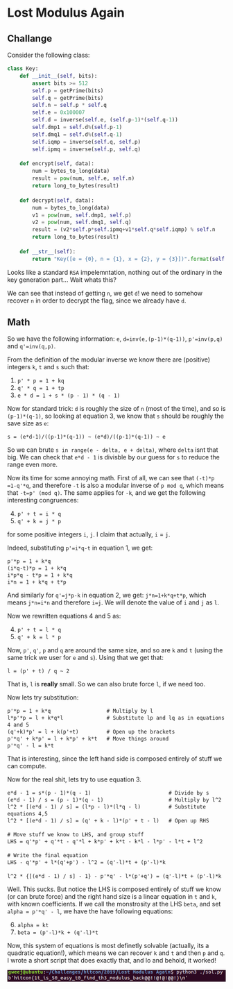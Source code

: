 # Lost Modulus Again

## Challange

Consider the following class:

```python
class Key:
    def __init__(self, bits):
        assert bits >= 512
        self.p = getPrime(bits)
        self.q = getPrime(bits)
        self.n = self.p * self.q
        self.e = 0x100007
        self.d = inverse(self.e, (self.p-1)*(self.q-1))
        self.dmp1 = self.d%(self.p-1)
        self.dmq1 = self.d%(self.q-1)
        self.iqmp = inverse(self.q, self.p)
        self.ipmq = inverse(self.p, self.q)

    def encrypt(self, data):
        num = bytes_to_long(data)
        result = pow(num, self.e, self.n)
        return long_to_bytes(result)

    def decrypt(self, data):
        num = bytes_to_long(data)
        v1 = pow(num, self.dmp1, self.p)
        v2 = pow(num, self.dmq1, self.q)
        result = (v2*self.p*self.ipmq+v1*self.q*self.iqmp) % self.n
        return long_to_bytes(result)

    def __str__(self):
        return "Key([e = {0}, n = {1}, x = {2}, y = {3}])".format(self.e, self.d, self.iqmp, self.ipmq) # ???
```

Looks like a standard `RSA` impelemntation, nothing out of the ordinary in the key generation part... Wait whats this?

We can see that instead of getting `n`, we get `d`! we need to somehow recover `n` in order to decrypt the flag, since we already have `d`.

## Math

So we have the following information: `e`, `d=inv(e,(p-1)*(q-1))`, `p'=inv(p,q)` and `q'=inv(q,p)`.

From the definition of the modular inverse we know there are (positive) integers `k`, `t` and `s` such that:

1) `p' * p = 1 + kq`
2) `q' * q = 1 + tp`
3) `e * d = 1 + s * (p - 1) * (q - 1)`

Now for standard trick: `d` is roughly the size of `n` (most of the time), and so is `(p-1)*(q-1)`, so looking at equation 3, we know that `s` should be roughly the save size as `e`:

```
s = (e*d-1)/((p-1)*(q-1)) ~ (e*d)/((p-1)*(q-1)) ~ e
```

So we can brute `s in range(e - delta, e + delta)`, where `delta` isnt that big. We can check that `e*d - 1` is divisble by our guess for `s` to reduce the range even more.

Now its time for some annoying math. First of all, we can see that `(-t)*p =1-q'*q`, and therefore `-t` is also a modular inverse of `p mod q`, which means that `-t=p' (mod q)`. The same applies for `-k`, and we get the following interesting congruences:

4) `p' + t = i * q`
5) `q' + k = j * p`

for some positive integers `i`, `j`. I claim that actually, `i` = `j`.

Indeed, substituting `p'=i*q-t` in equation 1, we get:

```
p'*p = 1 + k*q
(i*q-t)*p = 1 + k*q
i*p*q - t*p = 1 + k*q
i*n = 1 + k*q + t*p
```

And similarly for `q'=j*p-k` in equation 2, we get: `j*n=1+k*q+t*p`, which means `j*n=i*n` and therefore `i=j`. We will denote the value of `i` and `j` as `l`.

Now we rewritten equations 4 and 5 as:

4) `p' + t = l * q`
5) `q' + k = l * p`

Now, `p'`, `q'`, `p` and `q` are around the same size, and so are `k` and `t` (using the same trick we user for `e` and `s`). Using that we get that:

```
l = (p' + t) / q ~ 2
```

That is, `l` is **really** small. So we can also brute force `l`, if we need too.

Now lets try substitution:

```
p'*p = 1 + k*q                  # Multiply by l
l*p'*p = l + k*q*l              # Substitute lp and lq as in equations 4 and 5
(q'+k)*p' = l + k(p'+t)         # Open up the brackets
p'*q' + k*p' = l + k*p' + k*t   # Move things around
p'*q' - l = k*t
```

That is interesting, since the left hand side is composed entirely of stuff we can compute.

Now for the real shit, lets try to use equation 3.

```
e*d - 1 = s*(p - 1)*(q - 1)                         # Divide by s
(e*d - 1) / s = (p - 1)*(q - 1)                     # Multiply by l^2
l^2 * [(e*d - 1) / s] = (l*p - l)*(l*q - l)         # Substitute equations 4,5
l^2 * [(e*d - 1) / s] = (q' + k - l)*(p' + t - l)   # Open up RHS

# Move stuff we know to LHS, and group stuff
LHS = q'*p' + q'*t - q'*l + k*p' + k*t - k*l - l*p' - l*t + l^2

# Write the final equation
LHS - q'*p' + l*(q'+p') - l^2 = (q'-l)*t + (p'-l)*k

l^2 * {[(e*d - 1) / s] - 1} - p'*q' - l*(p'+q') = (q'-l)*t + (p'-l)*k
```

Well. This sucks. But notice the LHS is composed entirely of stuff we know (or can brute force) and the right hand size is a linear equation in `t` and `k`, with known coefficients. If we call the monstrosity at the LHS `beta`, and set `alpha = p'*q' - l`, we have the have following equations:

6) `alpha = kt`
7) `beta = (p'-l)*k + (q'-l)*t`

Now, this system of equations is most definetly solvable (actually, its a quadratic equation!), which means we can recover `k` and `t` and then `p` and `q`. I wrote a short script that does exactly that, and lo and behold, it worked!

![Success](flag.PNG)
